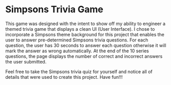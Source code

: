 # Simpsons Trivia Game

This game was designed with the intent to show off my ability to engineer a themed trivia game that displays a clean UI (User Interface). I chose to incorporate a Simpsons theme background for this project that enables the user to answer pre-determined Simpsons trivia questions. For each question, the user has 30 seconds to answer each question otherwise it will mark the answer as wrong automatically. At the end of the 10 series questions, the page displays the number of correct and incorrect answers the user submitted. 

Feel free to take the Simpsons trivia quiz for yourself and notice all of details that were used to create this project. Have fun!!!
